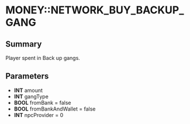 # MONEY::NETWORK_BUY_BACKUP_GANG

## Summary
Player spent in Back up gangs.

## Parameters
* **INT** amount
* **INT** gangType
* **BOOL** fromBank = false
* **BOOL** fromBankAndWallet = false
* **INT** npcProvider = 0